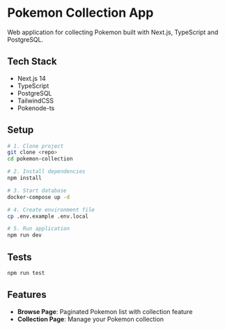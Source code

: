 # Pokemon Collection App

Web application for collecting Pokemon built with Next.js, TypeScript and PostgreSQL.

## Tech Stack

- Next.js 14
- TypeScript
- PostgreSQL
- TailwindCSS
- Pokenode-ts

## Setup

```bash
# 1. Clone project
git clone <repo>
cd pokemon-collection

# 2. Install dependencies
npm install

# 3. Start database
docker-compose up -d

# 4. Create environment file
cp .env.example .env.local

# 5. Run application
npm run dev
```

## Tests

```bash
npm run test
```

## Features

- **Browse Page**: Paginated Pokemon list with collection feature
- **Collection Page**: Manage your Pokemon collection
